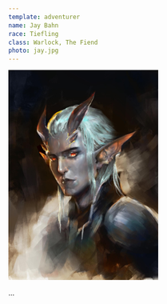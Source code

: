 ```yaml
---
template: adventurer
name: Jay Bahn
race: Tiefling
class: Warlock, The Fiend
photo: jay.jpg
---
```


<img src="./jay.jpg" alt="Jay" class="align-left" style="max-width: 300px;"/>

...
